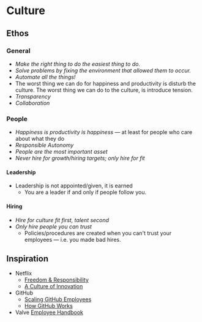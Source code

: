 Culture
=======

Ethos
-----

### General

* *Make the right thing to do the easiest thing to do.*
* *Solve problems by fixing the environment that allowed them to occur.*
* *Automate all the things!*
* The worst thing we can do for happiness and productivity is disturb the culture. 
  The worst thing we can do to the culture, is introduce tension.
* *Transparency*
* *Collaboration*

### People

* *Happiness is productivity is happiness* — at least for people who care about what they do
* *Responsible Autonomy*
* *People are the most important asset*
* *Never hire for growth/hiring targets; only hire for fit*

#### Leadership

* Leadership is not appointed/given, it is earned
  * You are a leader if and only if people follow you.

#### Hiring

* *Hire for culture fit first, talent second*
* *Only hire people you can trust*
  * Policies/procedures are created when you can't trust your employees — i.e. you made bad hires.

Inspiration
-----------

* Netflix
  * [Freedom & Responsibility](http://www.slideshare.net/reed2001/culture-1798664)
  * [A Culture of Innovation](http://www.youtube.com/watch?v=o3e1lnixKBM)
* GitHub
  * [Scaling GitHub Employees](http://zachholman.com/posts/how-github-works/)
  * [How GitHub Works](http://zachholman.com/posts/how-github-works/)
* Valve [Employee Handbook](http://assets.sbnation.com/assets/1074301/Valve_Handbook_LowRes.pdf)

